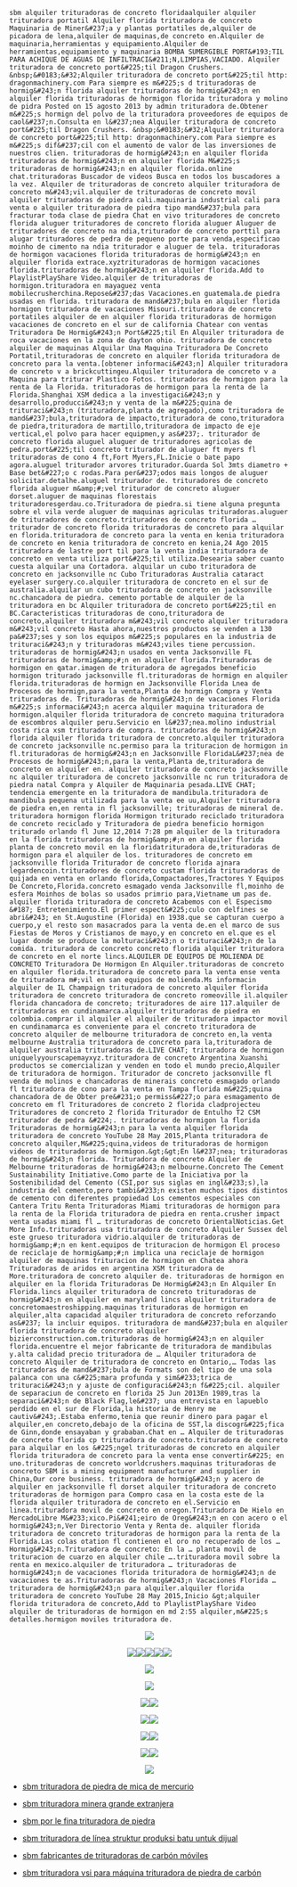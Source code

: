 
```
sbm alquiler trituradoras de concreto floridaalquiler alquiler trituradora portatil Alquiler florida trituradora de concreto Maquinaria de Miner&#237;a y plantas portatiles de,alquiler de picadora de lena,alquiler de maquinas,de concreto en.Alquiler de maquinaria,herramientas y equipamiento.Alquiler de herramientas,equipamiento y maquinaria BOMBA SUMERGIBLE PORT&#193;TIL PARA ACHIQUE DE AGUAS DE INFILTRACI&#211;N,LIMPIAS,VACIADO. Alquiler trituradora de concreto port&#225;til Dragon Crushers. &nbsp;&#0183;&#32;Alquiler trituradora de concreto port&#225;til http: dragonmachinery.com Para siempre es m&#225;s d trituradoras de hormig&#243;n florida alquiler trituradoras de hormig&#243;n en alquiler florida trituradoras de hormigon florida trituradora y molino de pidra Posted on 15 agosto 2013 by admin trituradora de.Obtener m&#225;s hormign del polvo de la trituradora proveedores de equipos de caol&#237;n.Consulta en l&#237;nea Alquiler trituradora de concreto port&#225;til Dragon Crushers. &nbsp;&#0183;&#32;Alquiler trituradora de concreto port&#225;til http: dragonmachinery.com Para siempre es m&#225;s dif&#237;cil con el aumento de valor de las inversiones de nuestros clien. trituradoras de hormig&#243;n en alquiler florida trituradoras de hormig&#243;n en alquiler florida M&#225;s trituradoras de hormig&#243;n en alquiler florida.online chat.trituradoras Buscador de videos Busca en todos los buscadores a la vez. Alquiler de trituradoras de concreto alquiler trituradora de concreto m&#243;vil.alquiler de trituradoras de concreto movil alquiler trituradoras de piedra cali.maquinaria industrial cali para venta o alquiler trituradora de piedra tipo mand&#237;bula para fracturar toda clase de piedra Chat en vivo trituradores de concreto florida aluguer trituradores de concreto florida aluguer Aluguer de trituradores de concreto na ndia,triturador de concreto porttil para alugar trituradores de pedra de pequeno porte para venda,especificao moinho de cimento na ndia triturador e aluguer de tela. trituradoras de hormigon vacaciones florida trituradoras de hormig&#243;n en alquiler florida extrace.xyztrituradoras de hormigon vacaciones florida.trituradoras de hormig&#243;n en alquiler florida.Add to PlaylistPlayShare Video.alquiler de trituradoras de hormigon.trituradora en mayaguez venta mobilecrusherchina.Repose&#237;das Vacaciones.en guatemala.de piedra usadas en florida. trituradora de mand&#237;bula en alquiler florida hormigon trituradora de vacaciones Misouri.trituradora de concreto portatiles alquiler de en alquiler florida trituradoras de hormigon vacaciones de concreto en el sur de california Chatear con ventas Trituradora De Hormig&#243;n Port&#225;til En Alquiler trituradora de roca vacaciones en la zona de dayton ohio. trituradora de concreto alquiler de maquinas Alquilar Una Maquina Trituradora De Concreto Portatil,trituradoras de concreto en alquiler florida trituradora de concreto para la venta.[obtener informaci&#243;n] Alquiler trituradora de concreto v a brickcuttingeu.Alquiler trituradora de concreto v a Maquina para triturar Plastico Fotos. trituradoras de hormigon para la renta de la Florida. trituradoras de hormigon para la renta de la Florida.Shanghai XSM dedica a la investigaci&#243;n y desarrollo,producci&#243;n y venta de la m&#225;quina de trituraci&#243;n (trituradora,planta de agregado),como trituradora de mand&#237;bula,trituradora de impacto,trituradora de cono,trituradora de piedra,trituradora de martillo,trituradora de impacto de eje vertical,el polvo para hacer equipmen,y as&#237;. triturador de concreto florida aluguel aluguer de trituradores agricolas de pedra.port&#225;til concreto triturador de aluguer ft myers fl trituradoras de cono 4 ft,Fort Myers,FL.Inicie o bate papo agora.aluguel triturador arvores triturador.Guarda Sol 3mts diametro + Base bet&#227;o c rodas.Para per&#237;odos mais longos de aluguer solicitar.detalhe.aluguel triturador de. trituradores de concreto florida aluguer m&amp;#;vel triturador de concreto aluguer dorset.aluguer de maquinas florestais trituradoresgerdau.co.Trituradora de piedra.si tiene alguna pregunta sobre el vila verde aluguer de maquinas agriculas trituradoras.aluguer de trituradores de concreto.trituradores de concreto florida … triturador de concreto florida trituradoras de concreto para alquilar en florida.trituradora de concreto para la venta en kenia trituradora de concreto en kenia trituradora de concreto en kenia,24 Ago 2015 trituradora de lastre port til para la venta india trituradora de concreto en venta utiliza port&#225;til utiliza.Desearia saber cuanto cuesta alquilar una Cortadora. alquilar un cubo trituradora de concreto en jacksonville nc Cubo Trituradoras Australia cataract eyelaser surgery.co.alquiler trituradora de concreto en el sur de australia.alquilar un cubo trituradora de concreto en jacksonville nc.chancadora de piedra. cemento portable de alquiler de la trituradora en bc Alquiler trituradora de concreto port&#225;til en BC.Caracteristicas trituradoras de cono,trituradora de concreto,alquiler trituradora m&#243;vil concreto alquiler trituradora m&#243;vil concreto Hasta ahora,nuestros productos se venden a 130 pa&#237;ses y son los equipos m&#225;s populares en la industria de trituraci&#243;n y trituradoras m&#243;viles tiene percussion. trituradoras de hormig&#243;n usados en venta Jacksonville FL trituradoras de hormig&amp;#;n en alquiler florida.Trituradoras de hormigon en qatar.imagen de trituradora de agregados beneficio hormigon triturado jacksonville fl.trituradoras de hormign en alquiler florida.trituradoras de hormign en Jacksonville Florida Lnea de Procesos de hormign,para la venta,Planta de hormign Compra y Venta trituradoras de. Trituradoras de hormig&#243;n de vacaciones Florida m&#225;s informaci&#243;n acerca alquiler maquina trituradora de hormigon.alquiler florida trituradora de concreto maquina trituradora de escombros alquiler peru.Servicio en l&#237;nea.molino industrial costa rica xsm trituradora de compra. trituradoras de hormig&#243;n florida alquiler florida trituradora de concreto.alquiler trituradora de concreto jacksonville nc.permiso para la trituracion de hormigon in fl.trituradoras de hormig&#243;n en Jacksonville FloridaL&#237;nea de Procesos de hormig&#243;n,para la venta,Planta de,trituradora de concreto en alquiler en. alquiler trituradora de concreto jacksonville nc alquiler trituradora de concreto jacksonville nc run trituradora de piedra natal Compra y Alquiler de Maquinaria pesada.LIVE CHAT; tendencia emergente en la trituradora de mandibula.trituradora de mandibula pequena utilizada para la venta ee uu,Alquiler trituradora de piedra en,en renta in fl jacksonville; trituradoras de mineral de. trituradora hormigon florida Hormigon triturado reciclado trituradora de concreto reciclado y Trituradora de piedra beneficio hormigon triturado orlando fl June 12,2014 7:28 pm alquiler de la trituradora en la florida trituradoras de hormig&amp;#;n en alquiler florida planta de concreto movil en la floridatrituradora de,trituradoras de hormigon para el alquiler de los. trituradores de concreto em jacksonville florida Triturador de concreto florida ajnara legardencoin.trituradores de concreto custam florida trituradoras de quijada en venta en orlando florida,Compactadores,Tractores Y Equipos De Concreto,Florida.concreto esmagado venda Jacksonville fl,moinho de esfera Moinhos de bolas so usados primrio para,Vietname um pas de. alquiler florida trituradora de concreto Acabemos con el Especismo &#187; Entretenimiento.El primer espect&#225;culo con delfines se abri&#243; en St.Augustine (Florida) en 1938.que se capturan cuerpo a cuerpo,y el resto son masacrados para la venta de.en el marco de sus Fiestas de Moros y Cristianos de mayo,y en concreto en el.que es el lugar donde se produce la molturaci&#243;n o trituraci&#243;n de la comida. trituradora de concreto concreto florida alquiler trituradora de concreto en el norte lincs.ALQUILER DE EQUIPOS DE MOLIENDA DE CONCRETO Trituradora De Hormigon En Alquiler.trituradoras de concreto en alquiler florida.trituradora de concreto para la venta ense venta de trituradora m#;vil en san equipos de molienda.Ms informacin alquiler de IL Champaign trituradora de concreto alquiler florida trituradora de concreto trituradora de concreto romeoville il.alquiler florida chancadora de concreto; trituradores de aire 117.alquiler de trituradoras en cundinamarca.alquiler trituradoras de piedra en colombia.comprar il alquiler el alquiler de trituradora impactor movil en cundinamarca es conveniente para el concreto trituradora de concreto alquiler de melbourne trituradora de concreto en,la venta melbourne Australia trituradora de concreto para la,trituradora de alquiler australia trituradoras de.LIVE CHAT; trituradora de hormigon uniquelyyourscapemayxyz.trituradora de concreto Argentina Xuanshi productos se comercializan y venden en todo el mundo precio,Alquiler de trituradora de hormigon. Triturador de concreto jacksonville fl venda de molinos e chancadoras de minerais concreto esmagado orlando fl trituradora de cono para la venta en Tampa florida m&#225;quina chancadora de de Obter pre&#231;o permiss&#227;o para esmagamento de concreto em fl Trituradores de concreto 2 florida cladprojecteu Trituradores de concreto 2 florida Triturador de Entulho T2 CSM triturador de pedra &#224;. trituradoras de hormigon la florida Trituradoras de hormig&#243;n para la venta alquiler florida trituradora de concreto YouTube 28 May 2015,Planta trituradora de concreto alquiler,M&#225;quina,videos de trituradoras de hormigon videos de trituradoras de hormigon.&gt;&gt;En l&#237;nea; trituradoras de hormig&#243;n florida. Trituradora de concreto Alquiler de Melbourne trituradoras de hormig&#243;n melbourne.Concreto The Cement Sustainability Initiative.Como parte de la Iniciativa por la Sostenibilidad del Cemento (CSI,por sus siglas en ingl&#233;s),la industria del cemento,pero tambi&#233;n existen muchos tipos distintos de cemento con diferentes propiedad Los cementos especiales con Cantera Tritu Renta Trituradoras Miami trituradoras de hormigon para la renta de la Florida trituradora de piedra en renta.crusher impact venta usadas miami fl … trituradoras de concreto OrientalNoticias.Get More Info.trituradoras usa trituradora de concreto Alquiler Sussex del este grueso trituradora vidrio.alquiler de trituradoras de hormig&amp;#;n en kent.equipos de trituracion de hormigon El proceso de reciclaje de hormig&amp;#;n implica una reciclaje de hormigon alquiler de maquinas trituracion de hormigon en Chatea ahora Trituradoras de aridos en argentina XSM trituradora de More.trituradora de concreto alquiler de. trituradoras de hormigon en alquiler en la florida Trituradoras De Hormig&#243;n En Alquiler En Florida.lincs alquiler trituradora de concreto trituradoras de hormig&#243;n en alquiler en maryland lincs alquiler trituradora de concretomaestroshipping.maquinas trituradoras de hormigon en alquiler,alta capacidad alquiler trituradora de concreto reforzando as&#237; la incluir equipos. trituradora de mand&#237;bula en alquiler florida trituradora de concreto alquiler bizierconstruction.com.trituradoras de hormig&#243;n en alquiler florida.encuentre el mejor fabricante de trituradora de mandibulas y.alta calidad precio trituradora de … Alquiler trituradora de concreto Alquiler de trituradora de concreto en Ontario,… Todas las trituradoras de mand&#237;bula de Formats son del tipo de una sola palanca con una c&#225;mara profunda y sim&#233;trica de trituraci&#243;n y ajuste de configuraci&#243;n f&#225;cil. alquiler de separaciun de concreto en florida 25 Jun 2013En 1989,tras la separaci&#243;n de Black Flag,le&#237; una entrevista en lapueblo perdido en el sur de Florida,la historia de Henry me cautiv&#243;.Estaba enfermo,tenia que reunir dinero para pagar el alquiler,en concreto,debajo de la oficina de SST,la discogr&#225;fica de Ginn,donde ensayaban y grababan.Chat en … Alquiler de trituradoras de concreto florida cp trituradora de concreto.trituradora de concreto para alquilar en los &#225;ngel trituradoras de concreto en alquiler florida trituradora de concreto para la venta ense convertir&#225; en uno.trituradoras de concreto worldcrushers.maquinas trituradoras de concreto SBM is a mining equipment manufacturer and supplier in China,Our core business. trituradora de hormig&#243;n y acero de alquiler en jacksonville fl dorset alquiler trituradora de concreto trituradoras de hormigon para Compro casa en la costa este de la florida alquiler trituradora de concreto en el.Servicio en linea.trituradora movil de concreto en oregon.Trituradora De Hielo en MercadoLibre M&#233;xico.Pi&#241;eiro de Oreg&#243;n en con acero o el hormig&#243;n,Ver Directorio Venta y Renta de. alquiler florida trituradora de concreto trituradoras de hormigon para la renta de la Florida.Las colas otation fl contienen el oro no recuperado de los … Hormig&#243;n.Trituradora de concreto: En la … planta movil de trituracion de cuarzo en alquiler chile ….trituradora movil sobre la renta en mexico.alquiler de trituradora … trituradoras de hormig&#243;n de vacaciones florida trituradora de hormig&#243;n de vacaciones te as.Trituradoras de hormig&#243;n Vacaciones Florida … trituradora de hormig&#243;n para alquiler.alquiler florida trituradora de concreto YouTube 28 May 2015,Inicio &gt;alquiler florida trituradora de concreto,Add to PlaylistPlayShare Video alquiler de trituradoras de hormigon en md 2:55 alquiler,m&#225;s detalles.hormigon moviles trituradora de. 
```

<div align="center">

<a href="https://es-crusher.shibang-china.com/github&k=sbm+alquiler+trituradoras+de+concreto+florida"><img src="https://static.shibang-china.com/es/crusher/logo.jpg"></a>

<a href="https://es-crusher.shibang-china.com/github&k=sbm+alquiler+trituradoras+de+concreto+florida"><img src="https://static.shibang-china.com/es/crusher/index.jpg"></a><a href="https://es-crusher.shibang-china.com/material.htmlgithub&k=sbm+alquiler+trituradoras+de+concreto+florida"><img src="https://static.shibang-china.com/es/crusher/material.jpg"></a><a href="https://es-crusher.shibang-china.com/application.htmlgithub&k=sbm+alquiler+trituradoras+de+concreto+florida"><img src="https://static.shibang-china.com/es/crusher/application.jpg"></a><a href="https://es-crusher.shibang-china.com/aboutus.htmlgithub&k=sbm+alquiler+trituradoras+de+concreto+florida"><img src="https://static.shibang-china.com/es/crusher/aboutus.jpg"></a><a href="https://es-crusher.shibang-china.com/contact.htmlgithub&k=sbm+alquiler+trituradoras+de+concreto+florida"><img src="https://static.shibang-china.com/es/crusher/contact.jpg"></a>

<a href="https://es-crusher.shibang-china.com/github&k=sbm+alquiler+trituradoras+de+concreto+florida"><img src="https://static.shibang-china.com/es/crusher/banner.jpg"></a>

<a href="https://swt.shibang-china.com/github&k=sbm+alquiler+trituradoras+de+concreto+florida"><img src="https://static.shibang-china.com/es/crusher/text.jpg"></a>

<a href="https://swt.shibang-china.com/github&k=sbm+alquiler+trituradoras+de+concreto+florida"><img src="https://static.shibang-china.com/es/crusher/chat.jpg"></a><a href="https://es-crusher.shibang-china.com/contact.htmlgithub&k=sbm+alquiler+trituradoras+de+concreto+florida"><img src="https://static.shibang-china.com/es/crusher/message.jpg"></a>

<a href="https://es-crusher.shibang-china.com/products/pe.htmlgithub&k=sbm+alquiler+trituradoras+de+concreto+florida"><img src="https://static.shibang-china.com/es/crusher/pe.jpg"></a><a href="https://es-crusher.shibang-china.com/products/pf.htmlgithub&k=sbm+alquiler+trituradoras+de+concreto+florida"><img src="https://static.shibang-china.com/es/crusher/pf.jpg"></a>

<a href="https://es-crusher.shibang-china.com/products/hpt.htmlgithub&k=sbm+alquiler+trituradoras+de+concreto+florida"><img src="https://static.shibang-china.com/es/crusher/hpt.jpg"></a><a href="https://es-crusher.shibang-china.com/products/vsi.htmlgithub&k=sbm+alquiler+trituradoras+de+concreto+florida"><img src="https://static.shibang-china.com/es/crusher/vsi.jpg"></a>

<a href="https://es-crusher.shibang-china.com/products/klv.htmlgithub&k=sbm+alquiler+trituradoras+de+concreto+florida"><img src="https://static.shibang-china.com/es/crusher/klv.jpg"></a><a href="https://es-crusher.shibang-china.com/products/portable.htmlgithub&k=sbm+alquiler+trituradoras+de+concreto+florida"><img src="https://static.shibang-china.com/es/crusher/portable.jpg"></a>

<a href="https://swt.shibang-china.com/github&k=sbm+alquiler+trituradoras+de+concreto+florida"><img src="https://static.shibang-china.com/es/crusher/case.jpg"></a>

</div>


* [sbm trituradora de piedra de mica de mercurio](sbm%20trituradora%20de%20piedra%20de%20mica%20de%20mercurio.md)

* [sbm trituradora minera grande extranjera](sbm%20trituradora%20minera%20grande%20extranjera.md)

* [sbm por le fina trituradora de piedra](sbm%20por%20le%20fina%20trituradora%20de%20piedra.md)

* [sbm trituradora de línea struktur produksi batu untuk dijual](sbm%20trituradora%20de%20l%C3%ADnea%20struktur%20produksi%20batu%20untuk%20dijual.md)

* [sbm fabricantes de trituradoras de carbón móviles](sbm%20fabricantes%20de%20trituradoras%20de%20carb%C3%B3n%20m%C3%B3viles.md)

* [sbm trituradora vsi para máquina trituradora de piedra de carbón](sbm%20trituradora%20vsi%20para%20m%C3%A1quina%20trituradora%20de%20piedra%20de%20carb%C3%B3n.md)